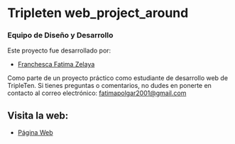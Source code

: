 # Tripleten web_project_around

### Equipo de Diseño y Desarrollo

Este proyecto fue desarrollado por:

- [Franchesca Fatima Zelaya](https://github.com/FranchescaF)

Como parte de un proyecto práctico como estudiante de desarrollo web de TripleTen. Si tienes preguntas o comentarios, no dudes en ponerte en contacto al correo electrónico: fatimapolgar2001@gmail.com

## Visita la web:

- [Página Web](dev-015-dataverse-chat-rho.vercel.app)
